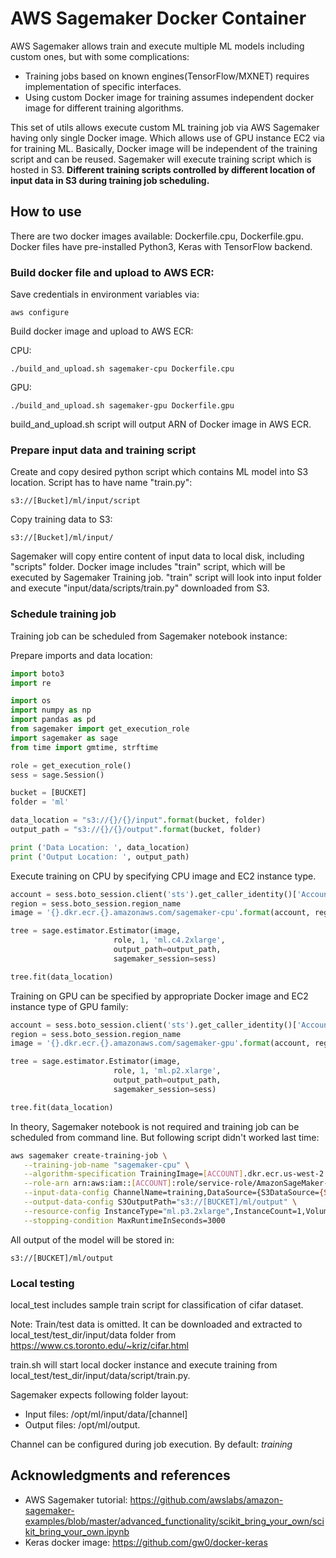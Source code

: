 # AWS Sagemaker Docker Container

AWS Sagemaker allows train and execute multiple ML models including custom ones, but with some complications:
* Training jobs based on known engines(TensorFlow/MXNET) requires implementation of specific interfaces.
* Using custom Docker image for training assumes independent docker image for different training algorithms.

This set of utils allows execute custom ML training job via AWS Sagemaker having only single Docker image. Which allows use of GPU instance EC2 via for training ML.
Basically, Docker image will be independent of the training script and can be reused.
Sagemaker will execute training script which is hosted in S3. **Different training scripts controlled by different location of input data in S3 during training job scheduling.**

## How to use

There are two docker images available: Dockerfile.cpu, Dockerfile.gpu.
Docker files have pre-installed Python3, Keras with TensorFlow backend.

### Build docker file and upload to AWS ECR:

Save credentials in environment variables via:
```
aws configure
```

Build docker image and upload to AWS ECR:

CPU:
```
./build_and_upload.sh sagemaker-cpu Dockerfile.cpu
```

GPU:
```
./build_and_upload.sh sagemaker-gpu Dockerfile.gpu
```

build_and_upload.sh script will output ARN of Docker image in AWS ECR.

### Prepare input data and training script

Create and copy desired python script which contains ML model into S3 location. Script has to have name "train.py":
```
s3://[Bucket]/ml/input/script
```

Copy training data to S3:
```
s3://[Bucket]/ml/input/
```

Sagemaker will copy entire content of input data to local disk, including "scripts" folder.
Docker image includes "train" script, which will be executed by Sagemaker Training job.
"train" script will look into input folder and execute "input/data/scripts/train.py" downloaded from S3.

### Schedule training job

Training job can be scheduled from Sagemaker notebook instance:

Prepare imports and data location:
```python
import boto3
import re

import os
import numpy as np
import pandas as pd
from sagemaker import get_execution_role
import sagemaker as sage
from time import gmtime, strftime

role = get_execution_role()
sess = sage.Session()

bucket = [BUCKET]
folder = 'ml'

data_location = "s3://{}/{}/input".format(bucket, folder)
output_path = "s3://{}/{}/output".format(bucket, folder)

print ('Data Location: ', data_location)
print ('Output Location: ', output_path)
```

Execute training on CPU by specifying CPU image and EC2 instance type.
```python
account = sess.boto_session.client('sts').get_caller_identity()['Account']
region = sess.boto_session.region_name
image = '{}.dkr.ecr.{}.amazonaws.com/sagemaker-cpu'.format(account, region)

tree = sage.estimator.Estimator(image,
                       role, 1, 'ml.c4.2xlarge',
                       output_path=output_path,
                       sagemaker_session=sess)

tree.fit(data_location)
```

Training on GPU can be specified by appropriate Docker image and EC2 instance type of GPU family:
```python
account = sess.boto_session.client('sts').get_caller_identity()['Account']
region = sess.boto_session.region_name
image = '{}.dkr.ecr.{}.amazonaws.com/sagemaker-gpu'.format(account, region)

tree = sage.estimator.Estimator(image,
                       role, 1, 'ml.p2.xlarge',
                       output_path=output_path,
                       sagemaker_session=sess)

tree.fit(data_location)
```

In theory, Sagemaker notebook is not required and training job can be scheduled from command line. But following script didn't worked last time:
```bash
aws sagemaker create-training-job \
   --training-job-name "sagemaker-cpu" \
   --algorithm-specification TrainingImage=[ACCOUNT].dkr.ecr.us-west-2.amazonaws.com/sagemaker-cpu,TrainingInputMode=File \
   --role-arn arn:aws:iam::[ACCOUNT]:role/service-role/AmazonSageMaker-ExecutionRole-[ROLE ID] \
   --input-data-config ChannelName=training,DataSource={S3DataSource={S3DataType="S3Prefix",S3Uri="s3://[BUCKET]/ml/input"}} \
   --output-data-config S3OutputPath="s3://[BUCKET]/ml/output" \
   --resource-config InstanceType="ml.p3.2xlarge",InstanceCount=1,VolumeSizeInGB=1 \
   --stopping-condition MaxRuntimeInSeconds=3000
```

All output of the model will be stored in:
```
s3://[BUCKET]/ml/output
```

### Local testing

local_test includes sample train script for classification of cifar dataset.

Note: Train/test data is omitted. It can be downloaded and extracted to local_test/test_dir/input/data folder from https://www.cs.toronto.edu/~kriz/cifar.html

train.sh will start local docker instance and execute training from local_test/test_dir/input/data/script/train.py.

Sagemaker expects following folder layout:
* Input files: /opt/ml/input/data/[channel]
* Output files: /opt/ml/output.

Channel can be configured during job execution. By default: *training*

## Acknowledgments and references
* AWS Sagemaker tutorial: https://github.com/awslabs/amazon-sagemaker-examples/blob/master/advanced_functionality/scikit_bring_your_own/scikit_bring_your_own.ipynb
* Keras docker image: https://github.com/gw0/docker-keras
